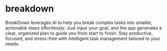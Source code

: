 # breakdown
BreakDown leverages AI to help you break complex tasks into smaller, actionable steps effortlessly. Just input your goal, and the app generates a clear, organized plan to guide you from start to finish. Stay productive, focused, and stress-free with intelligent task management tailored to your needs.
